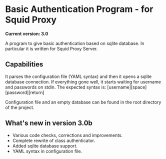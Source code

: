 Basic Authentication Program - for Squid Proxy
=======================

**Current version: 3.0**

A program to give basic authentication based on sqlite database. In particular it is written for Squid Proxy Server.

Capabilities
-----

It parses the configuration file (YAML syntax) and then it opens a sqlite database connection. If everything gone well, it starts waiting for username and passwords on stdin.
The expected syntax is:
	[username][space][password][return]

Configuration file and an empty database can be found in the root directory of the project.

What's new in version 3.0b
-----

* Various code checks, corrections and improvements.
* Complete rewrite of class authenticator.
* Added sqlite database support.
* YAML syntax in configuration file.
